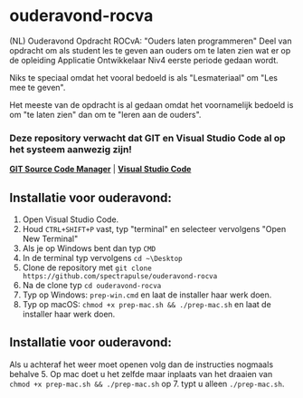 # ouderavond-rocva
(NL) Ouderavond Opdracht ROCvA: "Ouders laten programmeren"
Deel van opdracht om als student les te geven aan ouders om te laten zien wat er op de opleiding Applicatie Ontwikkelaar Niv4 eerste periode gedaan wordt. 

Niks te speciaal omdat het vooral bedoeld is als "Lesmateriaal" om "Les mee te geven".

Het meeste van de opdracht is al gedaan omdat het voornamelijk bedoeld is om "te laten zien" dan om te "leren aan de ouders".

### Deze repository verwacht dat GIT en Visual Studio Code al op het systeem aanwezig zijn!
[**GIT Source Code Manager**](https://git-scm.com/downloads) | [**Visual Studio Code**](https://code.visualstudio.com/)

## Installatie voor ouderavond:
1. Open Visual Studio Code.
2. Houd `CTRL+SHIFT+P` vast, typ "terminal" en selecteer vervolgens "Open New Terminal"
3. Als je op Windows bent dan typ `CMD`
4. In de terminal typ vervolgens `cd ~\Desktop`
5. Clone de repository met `git clone https://github.com/spectrapulse/ouderavond-rocva`
6. Na de clone typ `cd ouderavond-rocva`
7. Typ op Windows: `prep-win.cmd` en laat de installer haar werk doen.
7. Typ op macOS: `chmod +x prep-mac.sh && ./prep-mac.sh` en laat de installer haar werk doen.

## Installatie voor ouderavond: 
Als u achteraf het weer moet openen volg dan de instructies nogmaals behalve 5.
Op mac doet u het zelfde maar inplaats van het draaien van `chmod +x prep-mac.sh && ./prep-mac.sh` op 7.
typt u alleen `./prep-mac.sh`.
